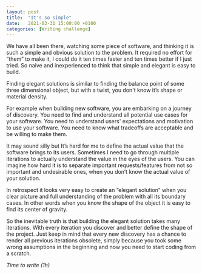 ```yaml
---
layout: post
title:  "It's so simple"
date:   2021-03-31 15:00:00 +0100
categories: [Writing challenge]
---
```


We have all been there, watching some piece of software, and thinking it is such a simple and obvious solution to the problem. It required no effort for “them” to make it, I could do it ten times faster and ten times better if I just tried. So naive and inexperienced to think that simple and elegant is easy to build. 

Finding elegant solutions is similar to finding the balance point of some three dimensional object, but with a twist, you don't know it’s shape or material density. 

For example when building new software, you are embarking on a journey of discovery. You need to find and understand all potential use cases for your software. You need to understand users' expectations and motivation to use your software. You need to know what tradeoffs are acceptable and be willing to make them. 

It may sound silly but It’s hard for me to define the actual value that the software brings to its users. Sometimes I need to go through multiple iterations to actually understand the value in the eyes of the users. You can imagine how hard it is to separate important requests/features from not so important and undesirable ones, when you don’t know the actual value of your solution.

In retrospect it looks very easy to create an “elegant solution” when you clear picture and full understanding of the problem with all its boundary cases. In other words when you know the shape of the object it is easy to find its center of gravity. 

So the inevitable truth is that building the elegant solution takes many iterations. With every iteration you discover and better define the shape of the project. Just keep in mind that every new discovery has a chance to render all previous iterations obsolete, simply because you took some wrong assumptions in the beginning and now you need to start coding from a scratch.


_Time to write (1h)_
